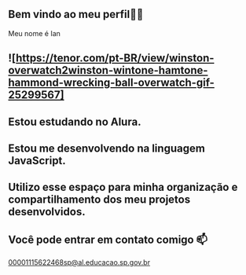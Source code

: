## Bem vindo ao meu perfil🐱‍👤
Meu nome é Ian 
## ![https://tenor.com/pt-BR/view/winston-overwatch2winston-wintone-hamtone-hammond-wrecking-ball-overwatch-gif-25299567]
## Estou estudando no Alura.
## Estou me desenvolvendo na linguagem JavaScript.
## Utilizo esse espaço para minha organização e compartilhamento dos meu projetos desenvolvidos.
## Você pode entrar em contato comigo 📫
00001115622468sp@al.educacao.sp.gov.br
